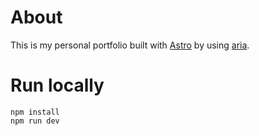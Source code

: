 # About

This is my personal portfolio built with [Astro](https://astro.build) by using [aria](https://github.com/static-templates/aria).

# Run locally
```
npm install
npm run dev
```